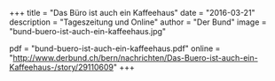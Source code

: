 +++
title = "Das Büro ist auch ein Kaffeehaus"
date = "2016-03-21"
description = "Tageszeitung und Online"
author = "Der Bund"
image = "bund-buero-ist-auch-ein-kaffeehaus.jpg"

pdf = "bund-buero-ist-auch-ein-kaffeehaus.pdf"
online = "http://www.derbund.ch/bern/nachrichten/Das-Buero-ist-auch-ein-Kaffeehaus-/story/29110609"
+++
